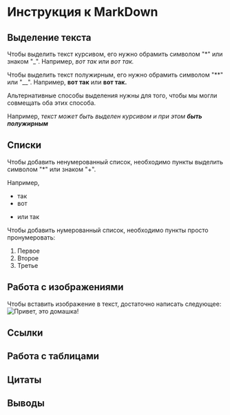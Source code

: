 # Инструкция к MarkDown

## Выделение текста

Чтобы выделить текст курсивом, его нужно обрамить символом "*" или знаком "_".
Например, *вот так* или _вот так._

Чтобы выделить текст полужирным, его нужно обрамить символом "**" или "__".
Например, **вот так** или __вот так.__

Альтернативные способы выделения нужны для того, чтобы мы могли совмещать оба этих способа.

Например, _текст может быть выделен курсивом и при этом **быть полужирным**_
## Списки
Чтобы добавить ненумерованный список, необходимо пункты выделить символом "*" или знаком "+".

Например,
* так
* вот
+ или так

Чтобы добавить нумерованный список, необходимо пункты просто пронумеровать:
1. Первое
2. Второе
3. Третье


## Работа с изображениями

Чтобы вставить изображение в текст, достаточно написать следующее:
![Привет, это домашка!](picture_example.png) 

## Ссылки

## Работа с таблицами

## Цитаты

## Выводы



